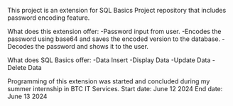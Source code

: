 This project is an extension for SQL Basics Project repository that includes password encoding feature.

What does this extension offer:
  -Password input from user.
  -Encodes the password using base64 and saves the encoded version to the database.
  -Decodes the password and shows it to the user.

What does SQL Basics offer: 
  -Data Insert
  -Display Data
  -Update Data
  -Delete Data

Programming of this extension was started and concluded during my summer internship in BTC IT Services. 
Start date: June 12 2024 
End date: June 13 2024
 
